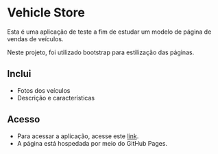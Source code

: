 # Vehicle Store

Esta é uma aplicação de teste a fim de estudar um modelo de página de vendas de veículos.

Neste projeto, foi utilizado bootstrap para estilização das páginas.

## Inclui
- Fotos dos veículos
- Descrição e características

## Acesso
- Para acessar a aplicação, acesse este [link](https://jhoyr.github.io/VehicleStore/).
- A página está hospedada por meio do GitHub Pages.
